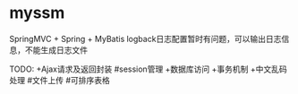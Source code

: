 ﻿# myssm
SpringMVC + Spring + MyBatis
logback日志配置暂时有问题，可以输出日志信息，不能生成日志文件

TODO:
  +Ajax请求及返回封装
  #session管理
  +数据库访问
  +事务机制
  +中文乱码处理
  #文件上传
  #可排序表格
